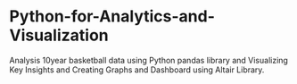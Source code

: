 # Python-for-Analytics-and-Visualization
Analysis 10year basketball data using Python pandas library and Visualizing Key Insights and Creating Graphs and Dashboard using Altair Library. 
